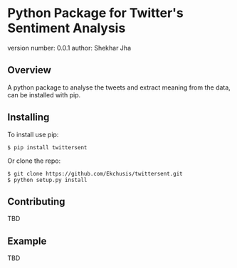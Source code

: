 Python Package for Twitter's Sentiment Analysis
===============================

version number: 0.0.1
author: Shekhar Jha

Overview
--------

A python package to analyse the tweets and extract meaning from the data, can be installed with pip.

Installing
--------------------

To install use pip:

    $ pip install twittersent


Or clone the repo:

    $ git clone https://github.com/Ekchusis/twittersent.git
    $ python setup.py install
    


Contributing
------------

TBD

Example
-------

TBD
